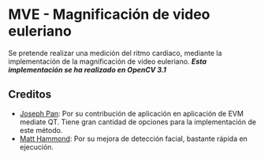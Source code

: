 # MVE - Magnificación de video euleriano

Se pretende realizar una medición del ritmo cardiaco, mediante la implementación de la magnificación de video euleriano.
**_Esta implementación se ha realizado en OpenCV 3.1_**
## Creditos
* [Joseph Pan](https://github.com/wzpan/QtEVM.git): Por su contribución de aplicación en aplicación de EVM mediate QT. Tiene gran cantidad de opciones para la implementación de este método.
* [Matt Hammond](https://github.com/mc-jesus/face_detect_n_track.git): Por su mejora de detección facial, bastante rápida en ejecución.
